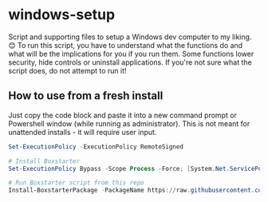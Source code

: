 # windows-setup
Script and supporting files to setup a Windows dev computer to my liking. 😊 To run this script, you have to understand what the functions do and what will be the implications for you if you run them. Some functions lower security, hide controls or uninstall applications. If you're not sure what the script does, do not attempt to run it!

## How to use from a fresh install
Just copy the code block and paste it into a new command prompt or Powershell window (while running as administrator). This is not meant for unattended installs - it will require user input.

```powershell
Set-ExecutionPolicy -ExecutionPolicy RemoteSigned 

# Install Boxstarter
Set-ExecutionPolicy Bypass -Scope Process -Force; [System.Net.ServicePointManager]::SecurityProtocol = [System.Net.ServicePointManager]::SecurityProtocol -bor 3072;. iex ((New-Object System.Net.WebClient).DownloadString('https://boxstarter.org/bootstrapper.ps1')); Get-Boxstarter -Force

# Run Boxstarter script from this repo
Install-BoxstarterPackage -PackageName https://raw.githubusercontent.com/mikaelsnavy/windows-setup/master/boxstarter -DisableReboots
```
